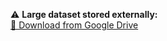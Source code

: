 ⚠️ **Large dataset stored externally:**  
[📂 Download from Google Drive](https://drive.google.com/file/d/1UoZhAgAKt4Gux3BsWstC3gj5MViWQHcB/view?usp=drive_link)

